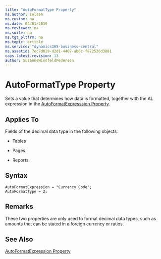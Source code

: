 ```yaml
---
title: "AutoFormatType Property"
ms.author: solsen
ms.custom: na
ms.date: 04/01/2019
ms.reviewer: na
ms.suite: na
ms.tgt_pltfrm: na
ms.topic: article
ms.service: "dynamics365-business-central"
ms.assetid: 7ec7d029-d2d1-4407-ab6c-f872536d3881
caps.latest.revision: 13
author: SusanneWindfeldPedersen
---
```



# AutoFormatType Property
Sets a value that determines how data is formatted, together with the AL expression in the [AutoFormatExpresssion Property](devenv-autoformatexpr-property.md).  
  
## Applies To  
 Fields of the decimal data type in the following objects:  
  
-   Tables  
  
-   Pages  
  
-   Reports  

## Syntax
```
AutoFormatExpression = "Currency Code";
AutoFormatType = 2;
```

## Remarks  
These two properties are only used to format decimal data types, such as amounts that can be stated in a foreign currency or ratios.  
    
## See Also  
 [AutoFormatExpression Property](devenv-autoformatexpression-property.md)